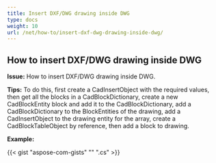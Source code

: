 ```yaml
---
title: Insert DXF/DWG drawing inside DWG
type: docs
weight: 10
url: /net/how-to/insert-dxf-dwg-drawing-inside-dwg/
---
```


## **How to insert DXF/DWG drawing inside DWG**

**Issue:** How to insert DXF/DWG drawing inside DWG.

**Tips:** To do this, first create a CadInsertObject with the required values, then get all the blocks in a CadBlockDictionary, create a new CadBlockEntity block and add it to the CadBlockDictionary, add a CadBlockDictionary to the BlockEntities of the drawing, add a CadInsertObject to the drawing entity for the array, create a CadBlockTableObject by reference, then add a block to drawing.

**Example:**

{{< gist "aspose-com-gists" "" ".cs" >}}